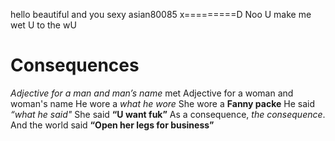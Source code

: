 hello beautiful and you sexy asian80085 x=========D Noo U make me wet U to the wU  

# Consequences
*Adjective for a man and man’s name*
met
<bold>Adjective for a woman and woman's name</bold>
He wore a *what he wore*
She wore a **Fanny packe**
He said *“what he said"*
She said **“U want fuk”**
As a consequence, *the consequence*.
And the world said **“Open her legs for business”**
